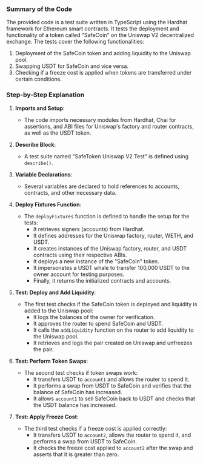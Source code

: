 ### Summary of the Code

The provided code is a test suite written in TypeScript using the Hardhat framework for Ethereum smart contracts. It tests the deployment and functionality of a token called "SafeCoin" on the Uniswap V2 decentralized exchange. The tests cover the following functionalities:

1. Deployment of the SafeCoin token and adding liquidity to the Uniswap pool.
2. Swapping USDT for SafeCoin and vice versa.
3. Checking if a freeze cost is applied when tokens are transferred under certain conditions.

### Step-by-Step Explanation

1. **Imports and Setup**:
   - The code imports necessary modules from Hardhat, Chai for assertions, and ABI files for Uniswap's factory and router contracts, as well as the USDT token.
   
2. **Describe Block**:
   - A test suite named "SafeToken Uniswap V2 Test" is defined using `describe()`.

3. **Variable Declarations**:
   - Several variables are declared to hold references to accounts, contracts, and other necessary data.

4. **Deploy Fixtures Function**:
   - The `deployFixtures` function is defined to handle the setup for the tests:
     - It retrieves signers (accounts) from Hardhat.
     - It defines addresses for the Uniswap factory, router, WETH, and USDT.
     - It creates instances of the Uniswap factory, router, and USDT contracts using their respective ABIs.
     - It deploys a new instance of the "SafeCoin" token.
     - It impersonates a USDT whale to transfer 100,000 USDT to the owner account for testing purposes.
     - Finally, it returns the initialized contracts and accounts.

5. **Test: Deploy and Add Liquidity**:
   - The first test checks if the SafeCoin token is deployed and liquidity is added to the Uniswap pool:
     - It logs the balances of the owner for verification.
     - It approves the router to spend SafeCoin and USDT.
     - It calls the `addLiquidity` function on the router to add liquidity to the Uniswap pool.
     - It retrieves and logs the pair created on Uniswap and unfreezes the pair.

6. **Test: Perform Token Swaps**:
   - The second test checks if token swaps work:
     - It transfers USDT to `account1` and allows the router to spend it.
     - It performs a swap from USDT to SafeCoin and verifies that the balance of SafeCoin has increased.
     - It allows `account1` to sell SafeCoin back to USDT and checks that the USDT balance has increased.

7. **Test: Apply Freeze Cost**:
   - The third test checks if a freeze cost is applied correctly:
     - It transfers USDT to `account2`, allows the router to spend it, and performs a swap from USDT to SafeCoin.
     - It checks the freeze cost applied to `account2` after the swap and asserts that it is greater than zero.

